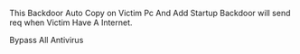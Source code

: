 This Backdoor Auto Copy on Victim Pc And Add Startup 
Backdoor will send req when Victim Have A Internet.

Bypass All Antivirus